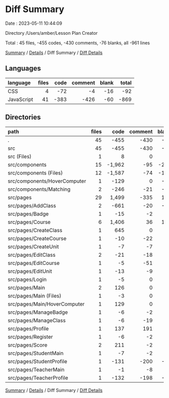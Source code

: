 # Diff Summary

Date : 2023-05-11 10:44:09

Directory /Users/amber/Lesson Plan Creator

Total : 45 files,  -455 codes, -430 comments, -76 blanks, all -961 lines

[Summary](results.md) / [Details](details.md) / Diff Summary / [Diff Details](diff-details.md)

## Languages
| language | files | code | comment | blank | total |
| :--- | ---: | ---: | ---: | ---: | ---: |
| CSS | 4 | -72 | -4 | -16 | -92 |
| JavaScript | 41 | -383 | -426 | -60 | -869 |

## Directories
| path | files | code | comment | blank | total |
| :--- | ---: | ---: | ---: | ---: | ---: |
| . | 45 | -455 | -430 | -76 | -961 |
| src | 45 | -455 | -430 | -76 | -961 |
| src (Files) | 1 | 8 | 0 | 3 | 11 |
| src/components | 15 | -1,962 | -95 | -227 | -2,284 |
| src/components (Files) | 12 | -1,587 | -74 | -172 | -1,833 |
| src/components/HoverComputer | 1 | -129 | 0 | -23 | -152 |
| src/components/Matching | 2 | -246 | -21 | -32 | -299 |
| src/pages | 29 | 1,499 | -335 | 148 | 1,312 |
| src/pages/AddClass | 2 | -661 | -20 | -56 | -737 |
| src/pages/Badge | 1 | -15 | -2 | 1 | -16 |
| src/pages/Course | 6 | 1,406 | 36 | 140 | 1,582 |
| src/pages/CreateClass | 1 | 645 | 0 | 55 | 700 |
| src/pages/CreateCourse | 1 | -10 | -22 | -3 | -35 |
| src/pages/CreateUnit | 1 | -7 | -7 | -3 | -17 |
| src/pages/EditClass | 2 | -21 | -18 | -6 | -45 |
| src/pages/EditCourse | 1 | -5 | -51 | 1 | -55 |
| src/pages/EditUnit | 1 | -13 | -9 | -4 | -26 |
| src/pages/Login | 1 | -5 | 0 | 0 | -5 |
| src/pages/Main | 2 | 126 | 0 | 22 | 148 |
| src/pages/Main (Files) | 1 | -3 | 0 | -1 | -4 |
| src/pages/Main/HoverComputer | 1 | 129 | 0 | 23 | 152 |
| src/pages/ManageBadge | 1 | -6 | -2 | 0 | -8 |
| src/pages/ManageClass | 1 | -6 | -19 | -3 | -28 |
| src/pages/Profile | 1 | 137 | 191 | 15 | 343 |
| src/pages/Register | 1 | -6 | -2 | 0 | -8 |
| src/pages/Score | 2 | 211 | -2 | 24 | 233 |
| src/pages/StudentMain | 1 | -7 | -2 | -1 | -10 |
| src/pages/StudentProfile | 1 | -131 | -200 | -17 | -348 |
| src/pages/TeacherMain | 1 | -1 | -8 | 0 | -9 |
| src/pages/TeacherProfile | 1 | -132 | -198 | -17 | -347 |

[Summary](results.md) / [Details](details.md) / Diff Summary / [Diff Details](diff-details.md)